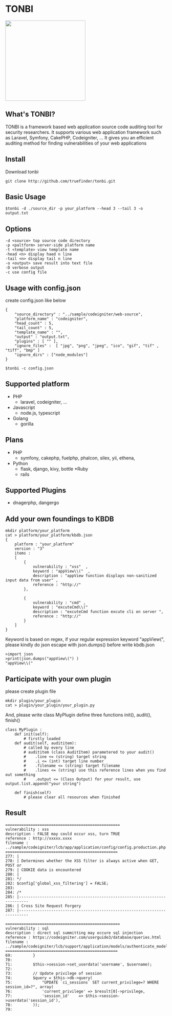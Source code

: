 # TONBI
<img src="https://user-images.githubusercontent.com/4240789/109131685-5fbdb500-7796-11eb-82d1-93237d83430c.jpg" width=250> 

## What's TONBI?
TONBI is a framework based web application source code auditing tool for security researchers. It supports various web application framework such as Laravel, Symfony, CakePHP, Codeigniter, ... It gives you an efficient auditing method for finding vulnerabilities of your web applications 

## Install 
Download tonbi 
```
git clone http://github.com/truefinder/tonbi.git 
```

## Basic Usage 
```
$tonbi -d ./source_dir -p your_platform --head 3 --tail 3 -o output.txt
```

## Options 
```
-d <source> top source code directory
-p <paltform> server-side platform name     
-t <template> view template name
-head <n> display haed n line
-tail <n> display tail n line 
-o <output> save result into text file
-D verbose output
-c use config file

```

## Usage with config.json
create config.json like below

```
{
	"source_directory" : "../sample/codeigniter/web-source",
	"platform_name" : "codeigniter",
	"head_count" : 5,
	"tail_count" : 5,
	"template_name" : "",
	"output" : "output.txt",
	"plugins" : [ "" ],
	"ignore_files" :  [ "jpg", "png", "jpeg", "ico", "gif", "tif" , "tiff", "bmp" ] 
	"ignore_dirs" : ["node_modules"] 
}

$tonbi -c config.json 
```

## Supported platform 
* PHP
    - laravel, codeigniter,  ... 
* Javascript 
    - node.js, typescript 
* Golang
    - gorilla
## Plans 
* PHP
    - symfony, cakephp, fuelphp, phalcon, silex, yii, ethena, 
* Python 
    - flask, django, kivy, bottle
*Ruby
    - rails 

## Supported Plugins 
* dnagerphp, dangergo 


## Add your own foundings to KBDB
```
mkdir platform/your_platform 
cat > platform/your_platform/kbdb.json
{
	platform : "your_platform"
	version : "3"
	items : 
	[ 
		{
			vulnerability : "xss"  ,
			keyword : "appView\\("  , 
			description : "appView function displays non-sanitized input data from user" , 
			reference : "http://" 
		},

		{
			vulnerability : "cmd" ,
			keyword : "excuteCmd\\(" 
			description : "excuteCmd function excute cli on server ", 
			reference : "http://" 
		}
	]
}
```
Keyword is based on regex, if your regular expression keyword "appView\(", 
please kindly do json escape with json.dumps() before write kbdb.json 
```
>import json 
>print(json.dumps("appView\(") )
"appView\\("
```

## Participate with your own plugin 
please create plugin file 
```
mkdir plugin/your_plugin
cat > plugin/your_plugin/your_plugin.py
```

And, please write class MyPlugin 
define three functions init(), audit(), finish()
```
class MyPlugin :
    def init(self):
        # firstly loaded 
    def audit(self, audititem):
        # called by every line 
		# audititem (class AuditItem) parametered to your audit()     
        #    .line <= (string) target string 
        #    .i <= (int) target line number 
        #    .filename <= (string) target filename  
        #    .lines <= (string) use this reference lines when you find out something  
        #    .output <= (Class Output) for your result, use output.list.append("your string") 
                    
    def finish(self)
        # please clear all resources when finished 
```

## Result 
```
==================================================
vulnerability : xss
description : FALSE may could occur xss, turn TRUE
reference : http://xxxxx.xxxx
filename : ../sample/codeigniter/lcb/app/application/config/config.production.php
=================================================
277: |
278: | Determines whether the XSS filter is always active when GET, POST or
279: | COOKIE data is encountered
280: |
281: */
282: $config['global_xss_filtering'] = FALSE;
283: 
284: /*
285: |--------------------------------------------------------------------------
286: | Cross Site Request Forgery
287: |--------------------------------------------------------------------------

==================================================
vulnerability : sql
description : direct sql summitting may occure sql injection 
reference : https://codeigniter.com/userguide3/database/queries.html
filename : ../sample/codeigniter/lcb/support/application/models/authenticate_model.php
=================================================
69:         }
70: 
71:         $this->session->set_userdata('username', $username);
72: 
73:         // Update privilege of session
74:         $query = $this->db->query(
75:             "UPDATE `ci_sessions` SET current_privilege=? WHERE session_id=?", array(
76:             'current_privilege' => $result[0]->privilege,
77:             'session_id'    => $this->session->userdata('session_id'),
78:         ));
79: 


```

